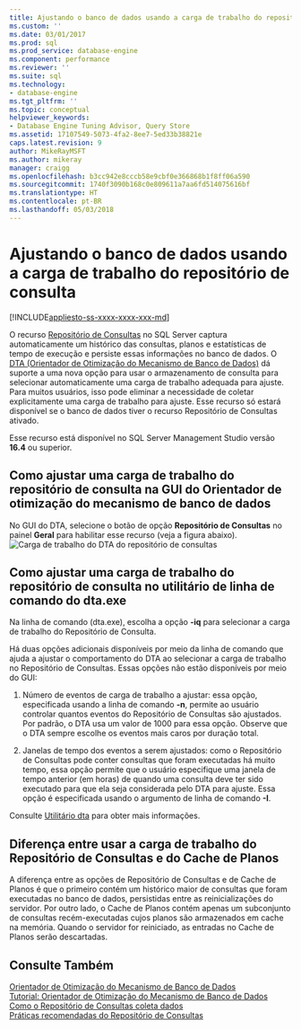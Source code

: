 ```yaml
---
title: Ajustando o banco de dados usando a carga de trabalho do repositório de consultas | Microsoft Docs
ms.custom: ''
ms.date: 03/01/2017
ms.prod: sql
ms.prod_service: database-engine
ms.component: performance
ms.reviewer: ''
ms.suite: sql
ms.technology:
- database-engine
ms.tgt_pltfrm: ''
ms.topic: conceptual
helpviewer_keywords:
- Database Engine Tuning Advisor, Query Store
ms.assetid: 17107549-5073-4fa2-8ee7-5ed33b38821e
caps.latest.revision: 9
author: MikeRayMSFT
ms.author: mikeray
manager: craigg
ms.openlocfilehash: b3cc942e8cccb58e9cbf0e366868b1f8ff06a590
ms.sourcegitcommit: 1740f3090b168c0e809611a7aa6fd514075616bf
ms.translationtype: HT
ms.contentlocale: pt-BR
ms.lasthandoff: 05/03/2018
---
```

# <a name="tuning-database-using-workload-from-query-store"></a>Ajustando o banco de dados usando a carga de trabalho do repositório de consulta
[!INCLUDE[appliesto-ss-xxxx-xxxx-xxx-md](../../includes/appliesto-ss-xxxx-xxxx-xxx-md.md)]


O recurso [Repositório de Consultas](../../relational-databases/performance/how-query-store-collects-data.md) no SQL Server captura automaticamente um histórico das consultas, planos e estatísticas de tempo de execução e persiste essas informações no banco de dados. O [DTA (Orientador de Otimização do Mecanismo de Banco de Dados)](../../relational-databases/performance/database-engine-tuning-advisor.md) dá suporte a uma nova opção para usar o armazenamento de consulta para selecionar automaticamente uma carga de trabalho adequada para ajuste. Para muitos usuários, isso pode eliminar a necessidade de coletar explicitamente uma carga de trabalho para ajuste. Esse recurso só estará disponível se o banco de dados tiver o recurso Repositório de Consultas ativado. 
  
  Esse recurso está disponível no SQL Server Management Studio versão **16.4** ou superior. 
  
<a name="how-to-tune-a-workload-from-query-store-in-database-engine-tuning-advisor-gui"></a>Como ajustar uma carga de trabalho do repositório de consulta na GUI do Orientador de otimização do mecanismo de banco de dados
---
No GUI do DTA, selecione o botão de opção **Repositório de Consultas** no painel **Geral** para habilitar esse recurso (veja a figura abaixo).
![Carga de trabalho do DTA do repositório de consultas](../../relational-databases/performance/media/dta-workload-from-query-store.gif)
 
<a name="how-to-tune-a-workload-from-query-store-in-dtaexe-command-line-utility"></a>Como ajustar uma carga de trabalho do repositório de consulta no utilitário de linha de comando do dta.exe
---
Na linha de comando (dta.exe), escolha a opção **-iq** para selecionar a carga de trabalho do Repositório de Consulta. 

Há duas opções adicionais disponíveis por meio da linha de comando que ajuda a ajustar o comportamento do DTA ao selecionar a carga de trabalho no Repositório de Consultas. Essas opções não estão disponíveis por meio do GUI:
  1. Número de eventos de carga de trabalho a ajustar: essa opção, especificada usando a linha de comando **-n**, permite ao usuário controlar quantos eventos do Repositório de Consultas são ajustados. Por padrão, o DTA usa um valor de 1000 para essa opção. Observe que o DTA sempre escolhe os eventos mais caros por duração total. 
  
  2. Janelas de tempo dos eventos a serem ajustados: como o Repositório de Consultas pode conter consultas que foram executadas há muito tempo, essa opção permite que o usuário especifique uma janela de tempo anterior (em horas) de quando uma consulta deve ter sido executado para que ela seja considerada pelo DTA para ajuste. Essa opção é especificada usando o argumento de linha de comando **-I**. 

Consulte [Utilitário dta](../../tools/dta/dta-utility.md) para obter mais informações.

<a name="difference-between-using-workload-from-query-store-and-plan-cache"></a>Diferença entre usar a carga de trabalho do Repositório de Consultas e do Cache de Planos 
--- 
A diferença entre as opções de Repositório de Consultas e de Cache de Planos é que o primeiro contém um histórico maior de consultas que foram executadas no banco de dados, persistidas entre as reinicializações do servidor. Por outro lado, o Cache de Planos contém apenas um subconjunto de consultas recém-executadas cujos planos são armazenados em cache na memória. Quando o servidor for reiniciado, as entradas no Cache de Planos serão descartadas.

<a name="see-also"></a>Consulte Também 
--- 
[Orientador de Otimização do Mecanismo de Banco de Dados](../../relational-databases/performance/database-engine-tuning-advisor.md)     
[Tutorial: Orientador de Otimização do Mecanismo de Banco de Dados](Tutorial:%20Database%20Engine%20Tuning%20Advisor.md)     
[Como o Repositório de Consultas coleta dados](../../relational-databases/performance/how-query-store-collects-data.md)     
[Práticas recomendadas do Repositório de Consultas](../../relational-databases/performance/best-practice-with-the-query-store.md)
